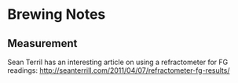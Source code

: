 # Brewing Notes

## Measurement

Sean Terril has an interesting article on using a refractometer for FG readings:
http://seanterrill.com/2011/04/07/refractometer-fg-results/



